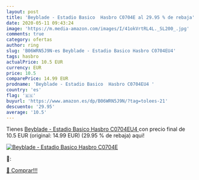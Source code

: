 ```yaml
---
layout: post
title: 'Beyblade - Estadio Basico  Hasbro C0704E al 29.95 % de rebaja'
date: 2020-05-11 09:43:24
image: 'https://m.media-amazon.com/images/I/41okVrtRL4L._SL200_.jpg'
comments: true
category: ofertas
author: ring
slug: 'B06WRN5J9N-es Beyblade - Estadio Basico Hasbro C0704EU4'
tags: hasbro
actualPrice: 10.5 EUR
currency: EUR
price: 10.5
comparePrice: 14.99 EUR
prodname: 'Beyblade - Estadio Basico  Hasbro C0704EU4 '
country: 'es'
flag: '🇪🇸'
buyurl: 'https://www.amazon.es/dp/B06WRN5J9N/?tag=tolees-21'
descuento: '29.95'
average: '10.5'
---
```


Tienes [Beyblade - Estadio Basico  Hasbro C0704EU4 ](https://www.amazon.es/dp/B06WRN5J9N/?tag=tolees-21) con precio final de  10.5 EUR (original: 14.99 EUR) (29.95 %  de rebaja) aqui!

[![Beyblade - Estadio Basico  Hasbro C0704E](https://m.media-amazon.com/images/I/41okVrtRL4L._SL200_.jpg)](https://www.amazon.es/dp/B06WRN5J9N/?tag=tolees-21)

🔎:


[🛒 Comprar!!!](https://www.amazon.es/dp/B06WRN5J9N/?tag=tolees-21)
